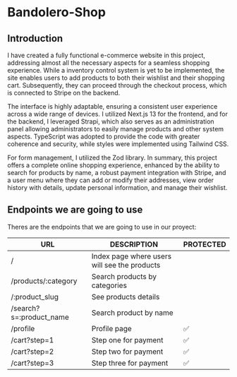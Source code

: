 # Bandolero-Shop

## Introduction

I have created a fully functional e-commerce website in this project, addressing almost all the necessary aspects for a seamless shopping experience. While a inventory control system is yet to be implemented, the site enables users to add products to both their wishlist and their shopping cart. Subsequently, they can proceed through the checkout process, which is connected to Stripe on the backend.

The interface is highly adaptable, ensuring a consistent user experience across a wide range of devices. I utilized Next.js 13 for the frontend, and for the backend, I leveraged Strapi, which also serves as an administration panel allowing administrators to easily manage products and other system aspects. TypeScript was adopted to provide the code with greater coherence and security, while styles were implemented using Tailwind CSS.

For form management, I utilized the Zod library. In summary, this project offers a complete online shopping experience, enhanced by the ability to search for products by name, a robust payment integration with Stripe, and a user menu where they can add or modify their addresses, view order history with details, update personal information, and manage their wishlist.


## Endpoints we are going to use

Theres are the endpoints that we are going to use in our proyect:

| URL                       | DESCRIPTION                                                               | PROTECTED |
| ------------------------- | ------------------------------------------------------------------------- | --------- |
| /                         | Index page where users will see the products                              |           |
| /products/:category       | Search products by categories                                             |           |
| /:product_slug            | See products details                                                      |           |
| /search?s=:product_name   | Search product by name                                                    |           |
| /profile                  | Profile page                                                              | ✅         |
| /cart?step=1              | Step one for payment                                                      | ✅         |
| /cart?step=2              | Step two for payment                                                      | ✅         |
| /cart?step=3              | Step three for payment                                                    | ✅         |
